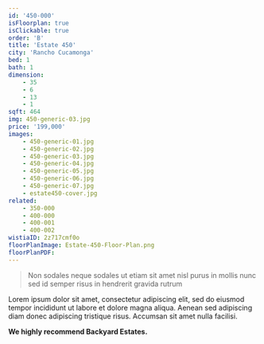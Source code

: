 ```yaml
---
id: '450-000'
isFloorplan: true
isClickable: true
order: 'B'
title: 'Estate 450'
city: 'Rancho Cucamonga'
bed: 1
bath: 1
dimension:
    - 35
    - 6
    - 13
    - 1
sqft: 464
img: 450-generic-03.jpg
price: '199,000'
images:
    - 450-generic-01.jpg
    - 450-generic-02.jpg
    - 450-generic-03.jpg
    - 450-generic-04.jpg
    - 450-generic-05.jpg
    - 450-generic-06.jpg
    - 450-generic-07.jpg
    - estate450-cover.jpg
related:
    - 350-000
    - 400-000
    - 400-001
    - 400-002
wistiaID: 2z717cmf0o
floorPlanImage: Estate-450-Floor-Plan.png
floorPlanPDF:
---
```


> Non sodales neque sodales ut etiam sit amet nisl purus in mollis nunc sed id semper risus in hendrerit gravida rutrum

Lorem ipsum dolor sit amet, consectetur adipiscing elit, sed do eiusmod tempor incididunt ut labore et dolore magna aliqua. Aenean sed adipiscing diam donec adipiscing tristique risus. Accumsan sit amet nulla facilisi.

**We highly recommend Backyard Estates.**
